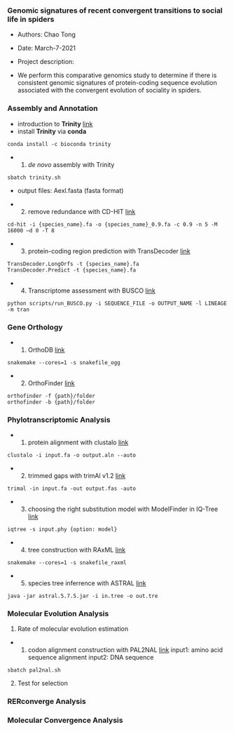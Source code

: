 ### Genomic signatures of recent convergent transitions to social life in spiders

- Authors: Chao Tong
- Date: March-7-2021

- Project description:
- We perform this comparative genomics study to determine if there is consistent genomic signatures of protein-coding sequence evolution associated with the convergent evolution of sociality in spiders.


### Assembly and Annotation

- introduction to **Trinity** [link](https://github.com/trinityrnaseq/trinityrnaseq/wiki)
- install **Trinity** via **conda**

```
conda install -c bioconda trinity
```
- 1. *de novo* assembly with Trinity

```
sbatch trinity.sh
```
- output files: Aexl.fasta (fasta format)

- 2. remove redundance with CD-HIT [link](http://weizhongli-lab.org/cd-hit/)
```
cd-hit -i {species_name}.fa -o {species_name}_0.9.fa -c 0.9 -n 5 -M 16000 –d 0 -T 8
```
- 3. protein-coding region prediction with TransDecoder [link](https://github.com/TransDecoder/TransDecoder/wiki)
```
TransDecoder.LongOrfs -t {species_name}.fa
TransDecoder.Predict -t {species_name}.fa
```

- 4. Transcriptome assessment with BUSCO [link](https://vcru.wisc.edu/simonlab/bioinformatics/programs/busco/BUSCO_v3_userguide.pdf)
```
python scripts/run_BUSCO.py -i SEQUENCE_FILE -o OUTPUT_NAME -l LINEAGE -m tran
```

### Gene Orthology
- 1. OrthoDB [link](https://www.orthodb.org/v8/index.html)
```
snakemake --cores=1 -s snakefile_ogg
```
- 2. OrthoFinder [link](https://github.com/davidemms/OrthoFinder)

```
orthofinder -f {path}/folder
orthofinder -b {path}/folder
```

### Phylotranscriptomic Analysis

- 1. protein alignment with clustalo [link](https://www.ebi.ac.uk/Tools/msa/clustalo/)
```
clustalo -i input.fa -o output.aln --auto
```
- 2. trimmed gaps with trimAl v1.2 [link](http://trimal.cgenomics.org/getting_started_with_trimal_v1.2)
```
trimal -in input.fa -out output.fas -auto
```
- 3. choosing the right substitution model with ModelFinder in IQ-Tree [link](http://www.iqtree.org/doc/Quickstart)
```
iqtree -s input.phy {option: model}
```
- 4. tree construction with RAxML [link](https://cme.h-its.org/exelixis/resource/download/NewManual.pdf)
```
snakemake --cores=1 -s snakefile_raxml
```
- 5. species tree inferrence with ASTRAL [link](https://github.com/smirarab/ASTRAL)
```
java -jar astral.5.7.5.jar -i in.tree -o out.tre
```

### Molecular Evolution Analysis
1. Rate of molecular evolution estimation
- 1. codon alignment construction with PAL2NAL [link](http://www.bork.embl.de/pal2nal/)
input1: amino acid sequence alignment
input2: DNA sequence
```
sbatch pal2nal.sh
```

2. Test for selection


### RERconverge Analysis

### Molecular Convergence Analysis
